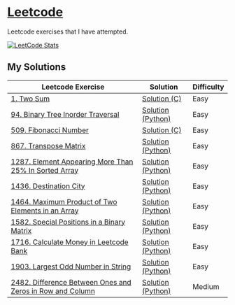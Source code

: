 # [Leetcode](https://leetcode.com/)

Leetcode exercises that I have attempted.

[![LeetCode Stats](https://leetcard.jacoblin.cool/shunpingong?theme=dark&extension=activity)](https://leetcard.jacoblin.cool/shunpingong?theme=dark&extension=activity)

## My Solutions
Leetcode Exercise|Solution|Difficulty
-----------------|---------|-----------
[1. Two Sum](https://leetcode.com/problems/two-sum/) | [Solution (C)](https://github.com/shunpingong/Leetcode/blob/main/1.Two%20Sum/Solution.c) | Easy
[94. Binary Tree Inorder Traversal](https://leetcode.com/problems/binary-tree-inorder-traversal/) | [Solution (Python)](https://github.com/shunpingong/Leetcode/blob/main/94.%20Binary%20Tree%20Inorder%20Traversal/Solution.py) | Easy
[509. Fibonacci Number](https://leetcode.com/problems/fibonacci-number/) | [Solution (C)](https://github.com/shunpingong/Leetcode/blob/main/509.%20Fibonacci%20Number/Solution.c) | Easy
[867. Transpose Matrix](https://leetcode.com/problems/transpose-matrix/) | [Solution (Python)](https://github.com/shunpingong/Leetcode/blob/main/867.%20Transpose%20Matrix/Solution.py) | Easy
[1287. Element Appearing More Than 25% In Sorted Array](https://leetcode.com/problems/element-appearing-more-than-25-in-sorted-array/) | [Solution (Python)](https://github.com/shunpingong/Leetcode/blob/main/1287.%20Element%20Appearing%20More%20Than%2025%25%20In%20Sorted%20Array/Solution.py) | Easy
[1436. Destination City](https://leetcode.com/problems/destination-city/) | [Solution (Python)](https://github.com/shunpingong/Leetcode/blob/main/1464.%20Maximum%20Product%20of%20Two%20Elements%20in%20an%20Array/Solution.py) | Easy
[1464. Maximum Product of Two Elements in an Array](https://leetcode.com/problems/maximum-product-of-two-elements-in-an-array/) | [Solution (Python)](https://github.com/shunpingong/Leetcode/blob/main/1464.%20Maximum%20Product%20of%20Two%20Elements%20in%20an%20Array/Solution.py) | Easy
[1582. Special Positions in a Binary Matrix](https://leetcode.com/problems/special-positions-in-a-binary-matrix/) | [Solution (Python)](https://github.com/shunpingong/Leetcode/blob/main/1582.%20Special%20Positions%20in%20a%20Binary%20Matrix/Solution.py) | Easy
[1716. Calculate Money in Leetcode Bank](https://leetcode.com/problems/calculate-money-in-leetcode-bank/) | [Solution (Python)](https://github.com/shunpingong/Leetcode/blob/main/1716.%20Calculate%20Money%20in%20Leetcode%20Bank/Solution.py) | Easy
[1903. Largest Odd Number in String](https://leetcode.com/problems/largest-odd-number-in-string/) | [Solution (Python)](https://github.com/shunpingong/Leetcode/blob/main/1903.%20Largest%20Odd%20Number%20in%20String/Solution.py) | Easy
[2482. Difference Between Ones and Zeros in Row and Column](https://leetcode.com/problems/difference-between-ones-and-zeros-in-row-and-column/) | [Solution (Python)](https://github.com/shunpingong/Leetcode/blob/main/2482.%20Difference%20Between%20Ones%20and%20Zeros%20in%20Row%20and%20Column/Solution.py) | Medium
